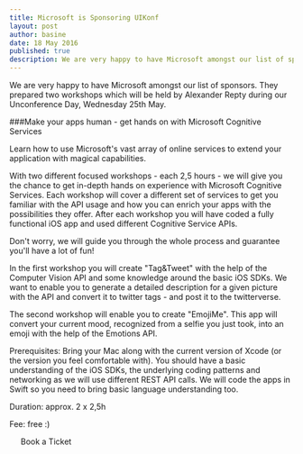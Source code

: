 ```yaml
---
title: Microsoft is Sponsoring UIKonf
layout: post
author: basine
date: 18 May 2016
published: true
description: We are very happy to have Microsoft amongst our list of sponsors. They prepared two workshops which will be held during our Unconference Day on May 25th.
---
```



We are very happy to have Microsoft amongst our list of sponsors. They prepared two workshops which will be held by Alexander Repty during our Unconference Day, Wednesday 25th May.


###Make your apps human - get hands on with Microsoft Cognitive Services
 
Learn how to use Microsoft's vast array of online services to extend your application with magical capabilities.
 
With two different focused workshops - each 2,5 hours - we will give you the chance to get in-depth hands on experience with Microsoft Cognitive Services. Each workshop will cover a different set of services to get you familiar with the API usage and how you can enrich your apps with the possibilities they offer. After each workshop you will have coded a fully functional iOS app and used different Cognitive Service APIs.
 
Don't worry, we will guide you through the whole process and guarantee you'll have a lot of fun!
 
In the first workshop you will create "Tag&Tweet" with the help of the Computer Vision API and some knowledge around the basic iOS SDKs. We want to enable you to generate a detailed description for a given picture with the API and convert it to twitter tags - and post it to the twitterverse.
 
The second workshop will enable you to create "EmojiMe". This app will convert your current mood, recognized from a selfie you just took, into an emoji with the help of the Emotions API.
 
Prerequisites: Bring your Mac along with the current version of Xcode (or the version you feel comfortable with). You should have a basic understanding of the iOS SDKs, the underlying coding patterns and networking as we will use different REST API calls. We will code the apps in Swift so you need to bring basic language understanding too.
 
Duration: approx. 2 x 2,5h
 
Fee: free :)

<div class="uk-text-center uk-width-1-2@m uk-width-1-1@s uk-width-1-1@l uk-margin-large-top">
		<a class="btn uk-button-large" style="padding:20px; text-decoration: none;" href="https://ti.to/uikonf/uikonf-2016" target="_blank" alt="Microsoft Workshops">Book a Ticket</a>
</div>


